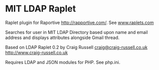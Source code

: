 MIT LDAP Raplet
================================================================================

Raplet plugin for Raportive <http://rapportive.com/>. See www.raplets.com

Searches for user in MIT LDAP Directory based upon name and email address and 
displays attributes alongside Gmail thread.

Based on LDAP Raplet 0.2 by Craig Russell <craig@craig-russell.co.uk> <http://www.craig-russell.co.uk> 

Requires LDAP and JSON modules for PHP. See php.ini.
